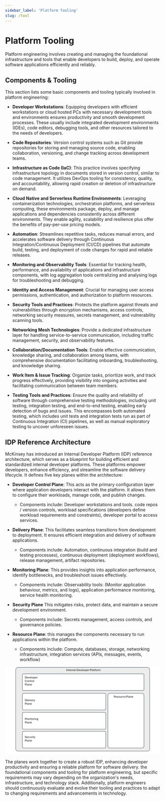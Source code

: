 ```yaml
---
sidebar_label: 'Platform Tooling'
slug: /tool
---
```


# Platform Tooling

Platform engineering involves creating and managing the foundational infrastructure and tools that enable developers to build, deploy, and operate software applications efficiently and reliably.

## Components & Tooling

This section lists some basic components and tooling typically involved in platform engineering:

-  **Developer Workstations**: Equipping developers with efficient workstations or cloud hosted PCs with necessary development tools and environments ensures productivity and smooth development processes. These usually include integrated development environments (IDEs), code editors, debugging tools, and other resources tailored to the needs of developers.

- **Code Repositories**: Version control systems such as Git provide repositories for storing and managing source code, enabling collaboration, versioning, and change tracking across development teams.

- **Infrastructure as Code (IaC)**: This practice involves specifying infrastructure topology in documents stored in version control, similar to code management. It utilizes DevOps tooling for consistency, quality, and accountability, allowing rapid creation or deletion of infrastructure on demand.

- **Cloud Native and Serverless Runtime Environments**: Leveraging containerization technologies, orchestration platforms, and serverless computing, these environments package, deploy, and manage applications and dependencies consistently across different environments. They enable agility, scalability and resilience plus offer the benefits of pay-per-use pricing models.

- **Automation**: Streamlines repetitive tasks, reduces manual errors, and accelerates software delivery through Continuous Integration/Continuous Deployment (CI/CD) pipelines that automate build, testing, and deployment of code changes for rapid and reliable releases.

- **Monitoring and Observability Tools**: Essential for tracking health, performance, and availability of applications and infrastructure components, with log aggregation tools centralizing and analysing logs for troubleshooting and debugging.

- **Identity and Access Management**: Crucial for managing user access permissions, authentication, and authorization to platform resources.

- **Security Tools and Practices**: Protects the platform against threats and vulnerabilities through encryption mechanisms, access controls, networking security measures, secrets management, and vulnerability scanning tools.

- **Networking Mesh Technologies**: Provide a dedicated infrastructure layer for handling service-to-service communication, including traffic management, security, and observability features.

- **Collaboration/Documentation Tools**: Enable effective communication, knowledge sharing, and collaboration among teams, with comprehensive documentation facilitating onboarding, troubleshooting, and knowledge sharing.

- **Work Item & Issue Tracking**: Organize tasks, prioritize work, and track progress effectively, providing visibility into ongoing activities and facilitating communication between team members.

- **Testing Tools and Practices**: Ensure the quality and reliability of software through comprehensive testing methodologies, including unit testing, integration testing, and end-to-end testing, enabling early detection of bugs and issues.  This encompasses both automated testing, which includes unit tests and integration tests run as part of Continuous Integration (CI) pipelines, as well as manual exploratory testing to uncover unforeseen issues.



## IDP Reference Architecture

McKinsey has introduced an Internal Developer Platform (IDP) reference architecture, which serves as a blueprint for building efficient and standardized internal developer platforms. These platforms empower developers, enhance efficiency, and streamline the software delivery lifecycle. It defines five key planes within the architecture:

- **Developer Control Plane**:  This  acts as the primary configuration layer where application developers interact with the platform. It allows them to configure their workloads, manage code, and publish changes.  
  - Components include:  Developer workstations and tools. code repos / version controls, workload specifications (developers define workload requirements and constraints), developer portal to access services.

- **Delivery Plane**:  This  facilitates seamless transitions from development to deployment. It ensures efficient integration and delivery of software applications.
  - Components include: Automation, continuous integration (build and testing processes), continuous deployment (deployment workflows),  release management, artifact repositories.

- **Monitoring Plane**:  This provides insights into application performance, identify bottlenecks, and troubleshoot issues effectively.
  - Components include: Observability tools: (Monitor application behaviour, metrics, and logs), application performance monitoring, service health monitoring.

- **Security Plane**  This mitigates risks, protect data, and maintain a secure development environment.
  - Components include: Secrets management, access controls, and governance policies.

- **Resource Plane**:  this manages the components necessary to run applications within the platform.
  - Components include: Compute, databases, storage, networking infrastructure, integration services (APIs, messages, events, workflow)

![](images/refarch.png)

The planes work together to create a robust IDP, enhancing developer productivity and ensuring a reliable platform for software delivery. 
the foundational components and tooling for platform engineering, but specific requirements may vary depending on the organization's needs, infrastructure, and technology stack. Additionally, platform engineers should continuously evaluate and evolve their tooling and practices to adapt to changing requirements and advancements in technology. 

